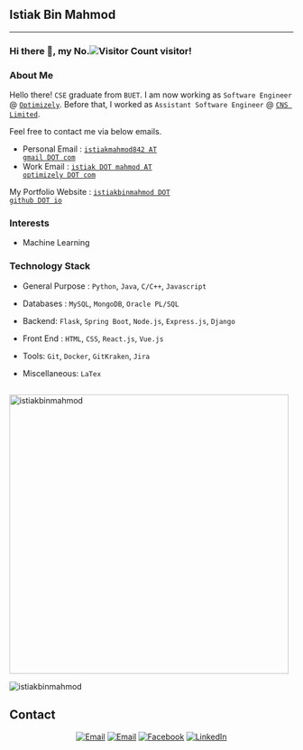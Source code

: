 ## Istiak Bin Mahmod ##
---

### Hi there 👋, my No.![Visitor Count](https://profile-counter.glitch.me/istiakbinmahmod/count.svg) visitor!

### About Me

Hello there! <code>CSE</code> graduate from <code>BUET</code>. I am now working as <code>Software Engineer</code> @ <code><a href="https://www.optimizely.com/">Optimizely</a></code>. Before that, I worked as <code>Assistant Software Engineer</code> @ <code><a href="https://site.cnsbd.com/">CNS Limited</a></code>. 

Feel free to contact me via below emails.

- Personal Email : <code><a href="mailto:istiakmahmod842@gmail.com">istiakmahmod842 AT gmail DOT com</a></code>
- Work Email : <code><a href="mailto:istiak.mahmod@optimizely.com">istiak DOT mahmod AT optimizely DOT com</a></code>

My Portfolio Website : <code><a href="http://istiakbinmahmod.github.io">istiakbinmahmod DOT github DOT io</a></code>

### Interests
- Machine Learning


### Technology Stack ###
- General Purpose : 
   `Python`, `Java`, `C/C++`, `Javascript`

- Databases : 
   `MySQL`, `MongoDB`, `Oracle PL/SQL`

- Backend:
   `Flask`, `Spring Boot`, `Node.js`, `Express.js`, `Django`
   
- Front End : 
  `HTML`, `CSS`, `React.js`, `Vue.js`

- Tools:
   `Git`, `Docker`, `GitKraken`, `Jira`

- Miscellaneous:
   `LaTex`

##
<p><img align="center" src="https://github-readme-stats.vercel.app/api/top-langs?username=istiakbinmahmod&show_icons=true&locale=en&layout=compact" alt="istiakbinmahmod" width="495"/></p>

<p><img align="center" src="https://github-readme-streak-stats.herokuapp.com/?user=istiakbinmahmod&" alt="istiakbinmahmod" /></p>
  

## Contact ##
<p align="center">
<a href="mailto:masumk086@gmail.com"><img alt="Email" src="https://img.shields.io/badge/Gmail-masumk086@gmail.com-red?style=flat&logo=gmail"></a>
<a href="mailto:istiakmahmod842@gmail.com"><img alt="Email" src="https://img.shields.io/badge/Gmail-istiakmahmod842@gmail.com-red?style=flat&logo=gmail"></a>
<a href="https://www.facebook.com/istiakbin.mahmud/"><img alt="Facebook" src="https://img.shields.io/badge/Facebook-Istiak Bin Mahmod-blue?style=flat&logo=facebook"></a>
<a href="https://www.linkedin.com/in/istiak-bin-mahmud-468755176/"><img alt="LinkedIn" src="https://img.shields.io/badge/LinkedIn-Istiak Bin Mahmod-blue?style=flat&logo=linkedin"></a>
</p>
